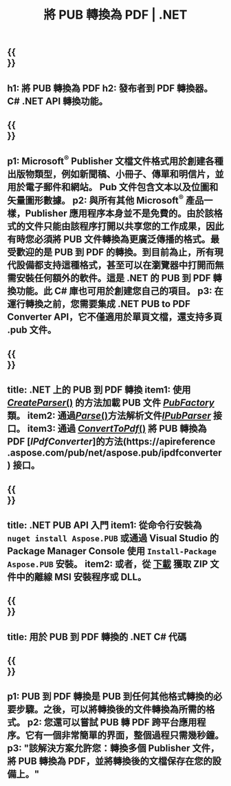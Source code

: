 ﻿---
translation: true
template: /_templates/conversion-child-net.md
title: 將 PUB 轉換為 PDF | .NET
description: 在 Windows、Linux 和 Mac OS X 上使用 .NET API 將 PUB 轉換為 PDF。發布者轉換功能可輕鬆集成到您自己的解決方案中。
url: /net/conversion/pub-to-pdf/
metakeywords: pub to pdf net, pub to pdf net, pub to pdf c#轉換器, pub to pdf c#, pub to pdf c#
family: pub
platformtag: net
feature: conversion
---

{{<section banner>}}
---
h1: 將 PUB 轉換為 PDF
h2: 發布者到 PDF 轉換器。 С# .NET API 轉換功能。
---

{{<section overview>}}
---
p1: Microsoft<sup>®</sup> Publisher 文檔文件格式用於創建各種出版物類型，例如新聞稿、小冊子、傳單和明信片，並用於電子郵件和網站。 Pub 文件包含文本以及位圖和矢量圖形數據。
p2: 與所有其他 Microsoft<sup>®</sup> 產品一樣，Publisher 應用程序本身並不是免費的。由於該格式的文件只能由該程序打開以共享您的工作成果，因此有時您必須將 PUB 文件轉換為更廣泛傳播的格式。最受歡迎的是 PUB 到 PDF 的轉換。到目前為止，所有現代設備都支持這種格式，甚至可以在瀏覽器中打開而無需安裝任何額外的軟件。這是 .NET 的 PUB 到 PDF 轉換功能。此 C# 庫也可用於創建您自己的項目。
p3: 在運行轉換之前，您需要集成 .NET PUB to PDF Converter API，它不僅適用於單頁文檔，還支持多頁 .pub 文件。
---

{{<section feature1>}}
---
title: .NET 上的 PUB 到 PDF 轉換
item1: 使用 [*CreateParser*()](https://reference.aspose.com/pub/net/aspose.pub/pubfactory/methods/createparser/index) 的方法加載 PUB 文件 [*PubFactory*](https://reference.aspose.com/pub/net/aspose.pub/pubfactory/) 類。
item2: 通過[*Parse*()](https://reference.aspose.com/pub/net/aspose.pub/ipubparser/methods/parse)方法解析文件[*IPubParser*](https://reference.aspose.com/pub/net/aspose.pub/ipubparser/) 接口。
item3: 通過 [*ConvertToPdf*()](https://reference.aspose.com/pub/net/aspose.pub/ipdfconverter/methods/converttopdf) 將 PUB 轉換為 PDF [*IPdfConverter*]的方法(https://apireference .aspose.com/pub/net/aspose.pub/ipdfconverter) 接口。
---

{{<section feature2>}}
---
title: .NET PUB API 入門
item1: 從命令行安裝為 ```nuget install Aspose.PUB``` 或通過 Visual Studio 的 Package Manager Console 使用 ```Install-Package Aspose.PUB``` 安裝。
item2: 或者，從 [下載](https://releases.aspose.com/pub/net/) 獲取 ZIP 文件中的離線 MSI 安裝程序或 DLL。
---

{{<section codeexample>}}
---
title: 用於 PUB 到 PDF 轉換的 .NET C# 代碼
---

{{<section summary>}}
---
p1: PUB 到 PDF 轉換是 PUB 到任何其他格式轉換的必要步驟。之後，可以將轉換後的文件轉換為所需的格式。
p2: 您還可以嘗試 PUB 轉 PDF 跨平台應用程序。它有一個非常簡單的界面，整個過程只需幾秒鐘。
p3: "該解決方案允許您：轉換多個 Publisher 文件，將 PUB 轉換為 PDF，並將轉換後的文檔保存在您的設備上。"
---
